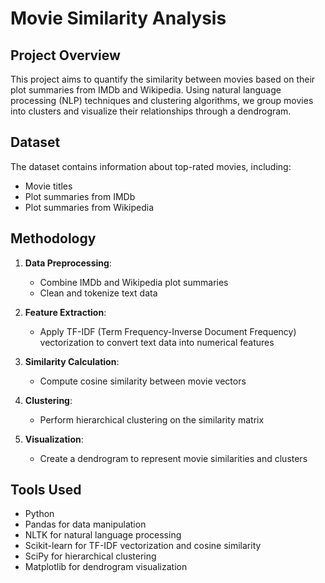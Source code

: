 # Movie Similarity Analysis

## Project Overview

This project aims to quantify the similarity between movies based on their plot summaries from IMDb and Wikipedia. Using natural language processing (NLP) techniques and clustering algorithms, we group movies into clusters and visualize their relationships through a dendrogram.

## Dataset

The dataset contains information about top-rated movies, including:

- Movie titles
- Plot summaries from IMDb
- Plot summaries from Wikipedia

## Methodology

1. **Data Preprocessing**:
   - Combine IMDb and Wikipedia plot summaries
   - Clean and tokenize text data

2. **Feature Extraction**:
   - Apply TF-IDF (Term Frequency-Inverse Document Frequency) vectorization to convert text data into numerical features

3. **Similarity Calculation**:
   - Compute cosine similarity between movie vectors

4. **Clustering**:
   - Perform hierarchical clustering on the similarity matrix

5. **Visualization**:
   - Create a dendrogram to represent movie similarities and clusters

## Tools Used

- Python
- Pandas for data manipulation
- NLTK for natural language processing
- Scikit-learn for TF-IDF vectorization and cosine similarity
- SciPy for hierarchical clustering
- Matplotlib for dendrogram visualization